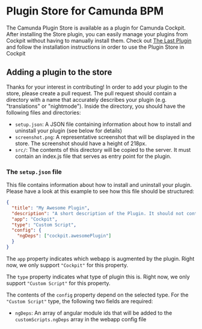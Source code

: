 # Plugin Store for Camunda BPM

The Camunda Plugin Store is available as a plugin for Camunda Cockpit. After installing the Store plugin, you can easily manage your plugins from Cockpit without having to manually install them. Check out [The Last Plugin](https://github.com/SebastianStamm/the-last-plugin) and follow the installation instructions in order to use the Plugin Store in Cockpit

## Adding a plugin to the store

Thanks for your interest in contributing! In order to add your plugin to the store, please create a pull request. The pull request should contain a directory with a name that accurately describes your plugin (e.g. "translations" or "nightmode"). Inside the directory, you should have the following files and directories:

- `setup.json`: A JSON file containing information about how to install and uninstall your plugin (see below for details)
- `screenshot.png`: A representative screenshot that will be displayed in the store. The screenshot should have a height of 218px.
- `src/`: The contents of this directory will be copied to the server. It must contain an index.js file that serves as entry point for the plugin.

### The `setup.json` file

This file contains information about how to install and uninstall your plugin. Please have a look at this example to see how this file should be structured:

```json
{
  "title": "My Awesome Plugin",
  "description": "A short description of the Plugin. It should not contain more than 250 characters",
  "app": "Cockpit",
  "type": "Custom Script",
  "config": {
    "ngDeps": ["cockpit.awesomePlugin"]
  }
}
```

The `app` property indicates which webapp is augmented by the plugin. Right now, we only support `"Cockpit"` for this property.

The `type` property indicates what type of plugin this is. Right now, we only support `"Custom Script"` for this property.

The contents of the `config` property depend on the selected type. For the `"Custom Script"` type, the following two fields are required:

- `ngDeps`: An array of angular module ids that will be added to the `customScripts.ngDeps` array in the webapp config file
